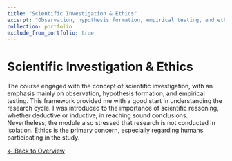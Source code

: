 ```yaml
---
title: "Scientific Investigation & Ethics"
excerpt: "Observation, hypothesis formation, empirical testing, and ethical concerns."
collection: portfolio
exclude_from_portfolio: true
---
```





# Scientific Investigation & Ethics

The course engaged with the concept of scientific investigation, with an emphasis mainly on observation, hypothesis formation, and empirical testing. This framework provided me with a good start in understanding the research cycle. I was introduced to the importance of scientific reasoning, whether deductive or inductive, in reaching sound conclusions. Nevertheless, the module also stressed that research is not conducted in isolation. Ethics is the primary concern, especially regarding humans participating in the study.

[← Back to Overview](portfolio-4.md)
